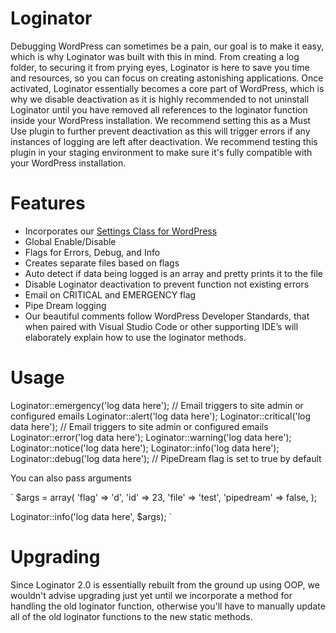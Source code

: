 # Loginator
Debugging WordPress can sometimes be a pain, our goal is to make it easy, which is why Loginator was built with this in mind. From creating a log folder, to securing it from prying eyes, Loginator is here to save you time and resources, so you can focus on creating astonishing applications. Once activated, Loginator essentially becomes a core part of WordPress, which is why we disable deactivation as it is highly recommended to not uninstall Loginator until you have removed all references to the loginator function inside your WordPress installation. We recommend setting this as a Must Use plugin to further prevent deactivation as this will trigger errors if any instances of logging are left after deactivation. We recommend testing this plugin in your staging environment to make sure it's fully compatible with your WordPress installation.

# Features
- Incorporates our [Settings Class for WordPress](https://github.com/PolyPlugins/Settings-Class-for-Wordpress "Settings Class for WordPress")
- Global Enable/Disable
- Flags for Errors, Debug, and Info
- Creates separate files based on flags
- Auto detect if data being logged is an array and pretty prints it to the file
- Disable Loginator deactivation to prevent function not existing errors
- Email on CRITICAL and EMERGENCY flag
- Pipe Dream logging
- Our beautiful comments follow WordPress Developer Standards, that when paired with Visual Studio Code or other supporting IDE’s will elaborately explain how to use the loginator methods.

# Usage
Loginator::emergency('log data here'); // Email triggers to site admin or configured emails
Loginator::alert('log data here');
Loginator::critical('log data here'); // Email triggers to site admin or configured emails
Loginator::error('log data here');
Loginator::warning('log data here');
Loginator::notice('log data here');
Loginator::info('log data here');
Loginator::debug('log data here'); // PipeDream flag is set to true by default

You can also pass arguments

`
$args = array(
  'flag'      => 'd',
  'id'        => 23,
  'file'      => 'test',
  'pipedream' => false,
);

Loginator::info('log data here', $args);
`

# Upgrading
Since Loginator 2.0 is essentially rebuilt from the ground up using OOP, we wouldn't advise upgrading just yet until we incorporate a method for handling the old loginator function, otherwise you'll have to manually update all of the old loginator functions to the new static methods.
